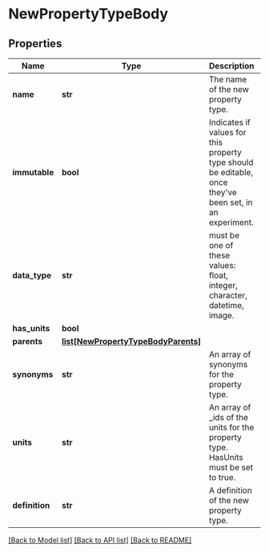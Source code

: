 # NewPropertyTypeBody

## Properties
Name | Type | Description | Notes
------------ | ------------- | ------------- | -------------
**name** | **str** | The name of the new property type. | 
**immutable** | **bool** | Indicates if values for this property type should be editable, once they&#x27;ve been set, in an experiment. | 
**data_type** | **str** | must be one of these values: float, integer, character, datetime, image. | 
**has_units** | **bool** |  | 
**parents** | [**list[NewPropertyTypeBodyParents]**](NewPropertyTypeBodyParents.md) |  | [optional] 
**synonyms** | **str** | An array of synonyms for the property type. | [optional] 
**units** | **str** | An array of _ids of the units for the property type. HasUnits must be set to true. | [optional] 
**definition** | **str** | A definition of the new property type. | [optional] 

[[Back to Model list]](../README.md#documentation-for-models) [[Back to API list]](../README.md#documentation-for-api-endpoints) [[Back to README]](../README.md)

